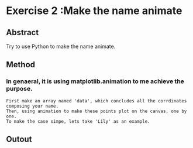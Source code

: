 # Exercise 2 :Make the name animate
## Abstract
   Try to use Python to make the name animate.
## Method
### In genaeral, it is using matplotlib.animation to me achieve the purpose. 
    First make an array named 'data', which concludes all the corrdinates composing your name.
    Then, using animation to make these points plot on the canvas, one by one.
    To make the case simpe, lets take 'Lily' as an example.
## Outout
